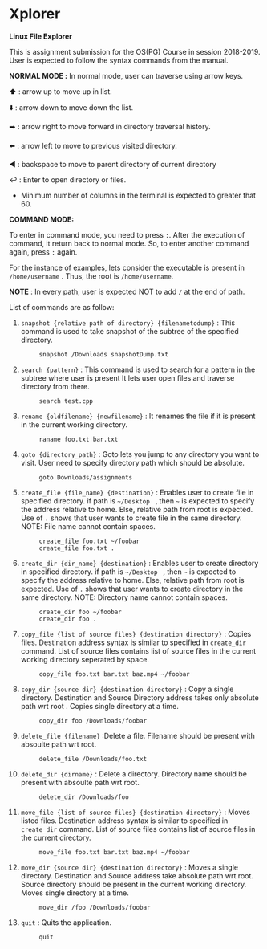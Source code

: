 # Xplorer
**Linux File Explorer**

This is assignment submission for the OS(PG) Course in session 2018-2019.
User is expected to follow the syntax commands from the manual.

**NORMAL MODE :** In normal mode, user can traverse using arrow keys.

:arrow_up: : arrow up to move up in list.

:arrow_down: : arrow down to move down the list.

:arrow_right: : arrow right to move forward in directory traversal history.

:arrow_left: : arrow left to move to previous visited directory.

:arrow_backward: : backspace to move to parent directory of current directory

:leftwards_arrow_with_hook: : Enter to open directory or files.


* Minimum number of columns in the terminal is expected to greater that 60.


**COMMAND MODE:**

To enter in command mode, you need to press ```:```.  After the execution of command, it return back to normal mode. So, to enter another command again, press ```:``` again.

For the instance of examples, lets consider the executable is present in ```/home/username``` . Thus, the root is ```/home/username```. 

**NOTE** : In every path, user is expected NOT to add ```/``` at the end of path.

List of commands are as follow:
 
1) ```snapshot {relative path of directory} {filenametodump}``` : This command is used to take snapshot of the subtree of the specified directory.

      ```console
           snapshot /Downloads snapshotDump.txt 
      ```

2) ```search {pattern}``` : This command is used to search for a pattern in the subtree where user is present It lets user open files and traverse directory from there.

      ```console
           search test.cpp 
      ```
 
 3) ```rename {oldfilename} {newfilename}``` : It renames the file if it is present in the current working directory.
   
      ```console
           raname foo.txt bar.txt 
      ```

4) ```goto {directory_path}``` : Goto lets you jump to any directory you want to visit. User need to specify directory path which should be absolute.
  
      ```console
           goto Downloads/assignments 
      ```
      
5) ```create_file {file_name} {destination}``` : Enables user to create file in specified directory. if path is ```~/Desktop ``` , then ```~``` is expected to specify the address relative to home. Else, relative path from root is expected. Use of ```.``` shows that user wants to create file in the same directory. NOTE: File name cannot contain spaces.
  
      ```console
           create_file foo.txt ~/foobar
           create_file foo.txt .
      ```

6) ```create_dir {dir_name} {destination}``` : Enables user to create directory in specified directory. if path is ```~/Desktop ``` , then ```~``` is expected to specify the address relative to home. Else, relative path from root is expected. Use of ```.``` shows that user wants to create directory in the same directory. NOTE: Directory name cannot contain spaces.
  
      ```console
           create_dir foo ~/foobar
           create_dir foo .
      ```

7) ```copy_file {list of source files} {destination directory}``` : Copies files. Destination address syntax is similar to specified in ```create_dir``` command. List of source files contains list of source files in the current working directory seperated by space.
  
      ```console
           copy_file foo.txt bar.txt baz.mp4 ~/foobar
      ```

8) ```copy_dir {source dir} {destination directory}``` : Copy a single directory. Destination and Source Directory address takes only absolute path wrt root . Copies single directory at a time.
  
      ```console
           copy_dir foo /Downloads/foobar
      ```

9) ```delete_file {filename}``` :Delete a file. Filename should be present with absoulte path wrt root.

      ```console
           delete_file /Downloads/foo.txt
      ```

10) ```delete_dir {dirname}``` : Delete a directory. Directory name should be present with absoulte path wrt root.

      ```console
           delete_dir /Downloads/foo
      ```

11) ```move_file {list of source files} {destination directory}``` : Moves listed files. Destination address syntax is similar to specified in ```create_dir``` command. List of source files contains list of source files in the current directory.
  
      ```console
           move_file foo.txt bar.txt baz.mp4 ~/foobar
      ```

12) ```move_dir {source dir} {destination directory}``` : Moves a single directory. Destination and Source address take absolute path wrt root. Source directory should be present in the current working directory. Moves single directory at a time.
  
      ```console
           move_dir /foo /Downloads/foobar
      ```

13) ```quit``` : Quits the application.
      
      ```console
           quit
      ```


  

